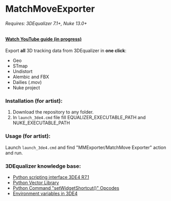 # MatchMoveExporter


###### Requires: 3DEqualizer 7.1+, Nuke 13.0+


#### [Watch YouTube guide (in progress)](https://i.pinimg.com/originals/09/2c/72/092c72db80eae3f31b8420ed8e60bc73.jpg)


Export **all** 3D tracking data from 3DEqualizer in **one click**:
- Geo
- STmap
- Undistort
- Alembic and FBX
- Dailies (.mov)
- Nuke project


### Installation (for artist):

1. Download the repository to any folder.
2. In `launch_3de4.cmd` file fill EQUALIZER_EXECUTABLE_PATH and NUKE_EXECUTABLE_PATH


### Usage (for artist):

Launch `launch_3de4.cmd` and find "MMExporter/MatchMove Exporter" action and run.


### 3DEqualizer knowledge base:

- [Python scripting interface 3DE4 R7.1](https://www.3dequalizer.com/user_daten/sections/tech_docs/txt/py_doc_r7.1.txt)
- [Python Vector Library](https://www.3dequalizer.com/user_daten/sections/tech_docs/vl/html/vl.xhtml)
- [Python Command "setWidgetShortcut()" Opcodes](https://www.3dequalizer.com/?site=tech_docs&id=121122_01)
- [Environment variables in 3DE4](https://www.3dequalizer.com/?site=tech_docs&id=121221_01)
